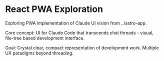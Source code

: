 # React PWA Exploration

Exploring PWA implementation of Claude UI vision from ../astro-app.

Core concept: UI for Claude Code that transcends chat threads - visual, file-tree based development interface.

Goal: Crystal clear, compact representation of development work. Multiple UX paradigms beyond threading.
